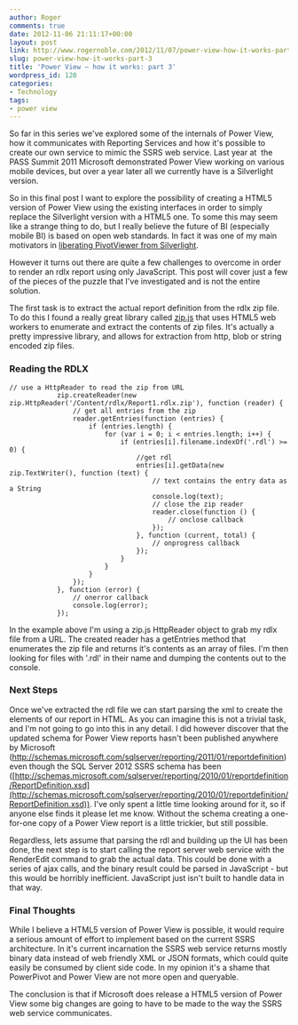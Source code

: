 ```yaml
---
author: Roger
comments: true
date: 2012-11-06 21:11:17+00:00
layout: post
link: http://www.rogernoble.com/2012/11/07/power-view-how-it-works-part-3/
slug: power-view-how-it-works-part-3
title: 'Power View – how it works: part 3'
wordpress_id: 120
categories:
- Technology
tags:
- power view
---
```


So far in this series we've explored some of the internals of Power View, how it communicates with Reporting Services and how it's possible to create our own service to mimic the SSRS web service. Last year at  the PASS Summit 2011 Microsoft demonstrated Power View working on various mobile devices, but over a year later all we currently have is a Silverlight version.




So in this final post I want to explore the possibility of creating a HTML5 version of Power View using the existing interfaces in order to simply replace the Silverlight version with a HTML5 one. To some this may seem like a strange thing to do, but I really believe the future of BI (especially mobile BI) is based on open web standards. In fact it was one of my main motivators in [liberating PivotViewer from Silverlight](http://www.rogernoble.com/2012/02/02/addressing-the-elephant-in-the-room-the-html5-pivotviewer/).




However it turns out there are quite a few challenges to overcome in order to render an rdlx report using only JavaScript. This post will cover just a few of the pieces of the puzzle that I've investigated and is not the entire solution.




The first task is to extract the actual report definition from the rdlx zip file. To do this I found a really great library called [zip.js](http://gildas-lormeau.github.com/zip.js/) that uses HTML5 web workers to enumerate and extract the contents of zip files. It's actually a pretty impressive library, and allows for extraction from http, blob or string encoded zip files.





### Reading the RDLX



    
    // use a HttpReader to read the zip from URL
                zip.createReader(new zip.HttpReader('/Content/rdlx/Report1.rdlx.zip'), function (reader) {
                    // get all entries from the zip
                    reader.getEntries(function (entries) {
                        if (entries.length) {
                            for (var i = 0; i < entries.length; i++) {
                                if (entries[i].filename.indexOf('.rdl') >= 0) {
                                    //get rdl
                                    entries[i].getData(new zip.TextWriter(), function (text) {
                                        // text contains the entry data as a String
                                        console.log(text);
                                        // close the zip reader
                                        reader.close(function () {
                                            // onclose callback
                                        });
                                    }, function (current, total) {
                                        // onprogress callback
                                    });
                                }
                            }
                        }
                    });
                }, function (error) {
                    // onerror callback
                    console.log(error);
                });




In the example above I'm using a zip.js HttpReader object to grab my rdlx file from a URL. The created reader has a getEntries method that enumerates the zip file and returns it's contents as an array of files. I'm then looking for files with '.rdl' in their name and dumping the contents out to the console.





### Next Steps




Once we've extracted the rdl file we can start parsing the xml to create the elements of our report in HTML. As you can imagine this is not a trivial task, and I'm not going to go into this in any detail. I did however discover that the updated schema for Power View reports hasn't been published anywhere by Microsoft (http://schemas.microsoft.com/sqlserver/reporting/2011/01/reportdefinition) even though the SQL Server 2012 SSRS schema has been ([http://schemas.microsoft.com/sqlserver/reporting/2010/01/reportdefinition/ReportDefinition.xsd](http://schemas.microsoft.com/sqlserver/reporting/2010/01/reportdefinition/ReportDefinition.xsd)). I've only spent a little time looking around for it, so if anyone else finds it please let me know. Without the schema creating a one-for-one copy of a Power View report is a little trickier, but still possible.




Regardless, lets assume that parsing the rdl and building up the UI has been done, the next step is to start calling the report server web service with the RenderEdit command to grab the actual data. This could be done with a series of ajax calls, and the binary result could be parsed in JavaScript - but this would be horribly inefficient. JavaScript just isn't built to handle data in that way.





### Final Thoughts




While I believe a HTML5 version of Power View is possible, it would require a serious amount of effort to implement based on the current SSRS architecture. In it's current incarnation the SSRS web service returns mostly binary data instead of web friendly XML or JSON formats, which could quite easily be consumed by client side code. In my opinion it's a shame that PowerPivot and Power View are not more open and queryable.




The conclusion is that if Microsoft does release a HTML5 version of Power View some big changes are going to have to be made to the way the SSRS web service communicates.
